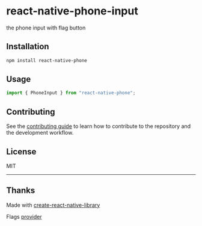 # react-native-phone-input
the phone input with flag button
## Installation

```sh
npm install react-native-phone
```

## Usage

```js
import { PhoneInput } from "react-native-phone";
```

## Contributing

See the [contributing guide](CONTRIBUTING.md) to learn how to contribute to the repository and the development workflow.

## License

MIT

---
## Thanks

Made with [create-react-native-library](https://github.com/callstack/react-native-builder-bob)

Flags [provider](https://github.com/afancylab/data)
